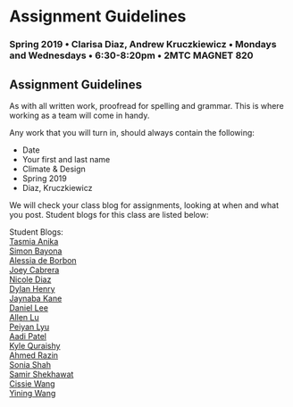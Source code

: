 # Assignment Guidelines

### Spring 2019 • Clarisa Diaz, Andrew Kruczkiewicz • Mondays and Wednesdays • 6:30-8:20pm • 2MTC MAGNET 820

## Assignment Guidelines

As with all written work, proofread for spelling and grammar. This is where working as a team will come in handy.

Any work that you will turn in, should always contain the following:

* Date
* Your first and last name
* Climate & Design
* Spring 2019
* Diaz, Kruczkiewicz



We will check your class blog for assignments, looking at when and what you post. Student blogs for this class are listed below:


Student Blogs:
<br>
<a href="https://www.tumblr.com/blog/tasmia-anika">Tasmia Anika</a>
<br>
<a href="https://sb6709.wixsite.com/lookdaressalaam">Simon Bayona</a>
<br>
<a href="https://adbclimatedesign.wordpress.com/">Alessia de Borbon</a>
<br>
<a href="https://hello-worldasweknowit.tumblr.com/">Joey Cabrera</a>
<br>
<a href="https://nicole-climate-design.tumblr.com/">Nicole Diaz</a>
<br>
<a href="https://dhenryclimateanddesign.tumblr.com/">Dylan Henry</a>
<br>
<a href="https://jayclimdes.tumblr.com/">Jaynaba Kane</a>
<br>
<a href="https://www.tumblr.com/blog/dhl379">Daniel Lee</a>
<br>
<a href="https://alu017.tumblr.com/">Allen Lu</a>
<br>
<a href="https://peiyanlyu.tumblr.com/">Peiyan Lyu</a>
<br>
<a href="https://climadesignaadi.tumblr.com/">Aadi Patel</a>
<br>
<a href="https://www.tumblr.com/blog/lilclimate">Kyle Quraishy</a>
<br>
<a href="https://medium.com/@razin68">Ahmed Razin</a>
<br>
<a href="https://www.tumblr.com/blog/soniaclimatedesign">Sonia Shah</a>
<br>
<a href="http://samirss.tumblr.com/">Samir Shekhawat</a>
<br>
<a href="https://cissiewang6.tumblr.com/">Cissie Wang</a>
<br>
<a href="https://itsbeccaw.tumblr.com/">Yining Wang</a>

